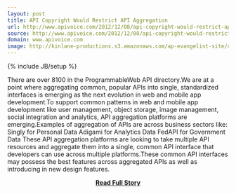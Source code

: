 ```yaml
---
layout: post
title: API Copyright Would Restrict API Aggregation
url: http://www.apivoice.com/2012/12/08/api-copyright-would-restrict-api-aggregation/
source: http://www.apivoice.com/2012/12/08/api-copyright-would-restrict-api-aggregation/
domain: www.apivoice.com
image: http://kinlane-productions.s3.amazonaws.com/ap-evangelist-site/curated/screenshots/9352_api500_com.png
---
```

{% include JB/setup %}<p>There are over 8100 in the ProgrammableWeb API directory.We are at a point where aggregating common, popular APIs into single, standardized interfaces is emerging as the next evolution in web and mobile app development.To support common patterns in web and mobile app development like user management, object storage, image management, social integration and analytics, API aggregation platforms are emerging.Examples of aggregation of APIs are across business sectors like: Singly for Personal Data Adigami for Analytics Data FedAPI for Government Data These API aggregation platforms are looking to take multiple API resources and aggregate them into a single, common API interface that developers can use across multiple platforms.These common API interfaces may possess the best features across aggregated APIs as well as introducing in new design features.</p>
<center><p><a href="http://www.apivoice.com/2012/12/08/api-copyright-would-restrict-api-aggregation/" style='padding:25px; font-sze:18px; font-weight: bold;'>Read Full Story</a></p></center>
